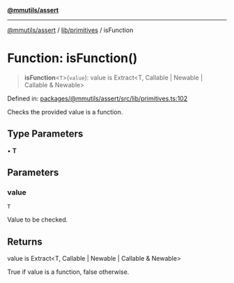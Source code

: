 [**@mmutils/assert**](../../../README.md)

***

[@mmutils/assert](../../../modules.md) / [lib/primitives](../README.md) / isFunction

# Function: isFunction()

> **isFunction**\<`T`\>(`value`): value is Extract\<T, Callable \| Newable \| Callable & Newable\>

Defined in: [packages/@mmutils/assert/src/lib/primitives.ts:102](https://github.com/mastermind-0xff/-mm-monorepo/blob/ae77bebbedeaf68ca437dc22abf389b1b28fc898/packages/@mmutils/assert/src/lib/primitives.ts#L102)

Checks the provided value is a function.

## Type Parameters

• **T**

## Parameters

### value

`T`

Value to be checked.

## Returns

value is Extract\<T, Callable \| Newable \| Callable & Newable\>

True if value is a function, false otherwise.
